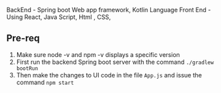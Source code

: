 BackEnd - Spring boot Web app framework, Kotlin Language
Front End - Using React, Java Script, Html , CSS, 



Pre-req
-------
1. Make sure node -v and npm -v displays a specific version
2. First run the backend Spring boot server with the command `./gradlew bootRun`
3. Then make the changes to UI code in the file `App.js` and issue the command `npm start`
   
